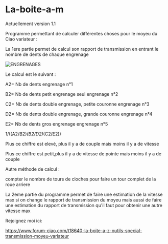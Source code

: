 # La-boite-a-m

Actuellement version 1.1

Programme permettant de calculer différentes choses pour le moyeu du Ciao  variateur :

La 1ere partie permet de calcul son rapport de transmission en entrant le nombre de dents de chaque engrenage

![ENGRENAGES](https://user-images.githubusercontent.com/109454001/235310679-77301f13-8ebf-4de5-a003-04a4aa9033de.jpg)


Le calcul est le suivant :

A2= Nb de dents engrenage n°1

B2= Nb de dents petit engrenage seul engrenage n°2

C2= Nb de dents double engrenage, petite couronne engrenage n°3

D2= Nb de dents double engrenage, grande couronne engrenage n°4

E2= Nb de dents gros engrenage engrenage n°5




1/((A2/B2)*(B2/D2)*(C2/E2))

Plus ce chiffre est elevé, plus il y a de couple mais moins il y a de vitesse

Plus ce chiffre est petit,plus il y a de vitesse de pointe mais moins il y a de couple


Autre méthode de calcul : 

compter le nombre de tours de cloches pour faire un tour complet de la roue arriere


La 2eme partie du programme permet de faire une estimation de la vitesse max si on change le rapport de transmission du moyeu
mais aussi de faire une estimation du rapport de transmission qu'il faut pour obtenir une autre vitesse max



Rejoignez moi ici:


https://www.forum-ciao.com/t18640-la-boite-a-z-outils-special-transmission-moyeu-variateur



